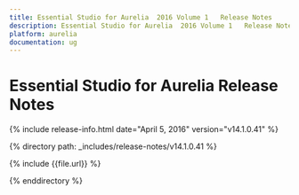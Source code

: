 ```yaml
---
title: Essential Studio for Aurelia  2016 Volume 1   Release Notes  
description: Essential Studio for Aurelia  2016 Volume 1   Release Notes  
platform: aurelia
documentation: ug
---
```


# Essential Studio for Aurelia  Release Notes  

{% include release-info.html date="April 5, 2016"  version="v14.1.0.41" %} 


{% directory path: _includes/release-notes/v14.1.0.41 %}

{% include {{file.url}} %}

{% enddirectory %}